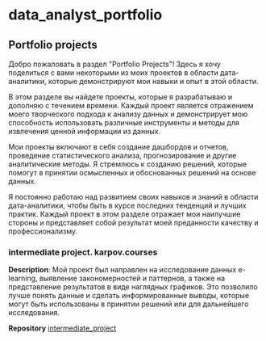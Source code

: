 # data_analyst_portfolio
## Portfolio projects
  Добро пожаловать в раздел "Portfolio Projects"! Здесь я хочу поделиться с вами некоторыми из моих проектов в области дата-аналитики, которые демонстрируют мои навыки и опыт в этой области.

В этом разделе вы найдете проекты, которые я разрабатываю и дополняю с течением времени. Каждый проект является отражением моего творческого подхода к анализу данных и демонстрирует мою способность использовать различные инструменты и методы для извлечения ценной информации из данных.

Мои проекты включают в себя создание дашбордов и отчетов, проведение статистического анализа, прогнозирование и другие аналитические методы. Я стремлюсь к созданию решений, которые помогут в принятии осмысленных и обоснованных решений на основе данных.

Я постоянно работаю над развитием своих навыков и знаний в области дата-аналитики, чтобы быть в курсе последних тенденций и лучших практик. Каждый проект в этом разделе отражает мои наилучшие стороны и представляет собой результат моей преданности качеству и профессионализму.
### intermediate project. karpov.courses

**Description**: Мой проект был направлен на исследование данных e-learning, выявление закономерностей и паттернов, а также на представление результатов в виде наглядных графиков. Это позволило лучше понять данные и сделать информированные выводы, которые могут быть использованы в принятии решений или для дальнейшего исследования.

**Repository** [intermediate_project](https://github.com/akotomin/data_analyst_portfolio/blob/main/e-learning.ipynb)

